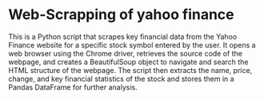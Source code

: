 # Web-Scrapping of yahoo finance
This is a Python script that scrapes key financial data from the Yahoo Finance website for a specific stock symbol entered by the user. 
It opens a web browser using the Chrome driver, retrieves the source code of the webpage, and creates a BeautifulSoup object to navigate and search the HTML structure of the webpage. 
The script then extracts the name, price, change, and key financial statistics of the stock and stores them in a Pandas DataFrame for further analysis.

